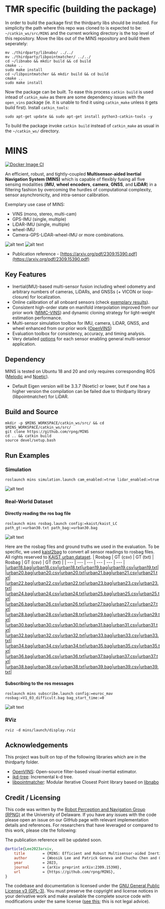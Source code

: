 # TMR specific (building the package)
In order to build the package first the thirdparty libs should be installed.
For simplicity the path where this repo was cloned to is expected to be: `~/catkin_ws/src/MINS` and the current working directory is the top level of this repository.
Move the libs out of the MINS repository and build them seperately:

```
mv ./thirdparty/libnabo/ ../../
mv ./thirdparty/libpointmatcher/ ../../
cd ~/libnabo && mkdir build && cd build
cmake ..
sudo make install
cd ~/libpointmatcher && mkdir build && cd build
cmake ..
sudo make install
```

Now the package can be built. To ease this process `catkin build` is used intead of `catkin_make` as there are some dependency issues with the `open_vins` package (ie. it is unable to find it using `catkin_make` unless it gets build first).
Install `catkin_tools`:

```
sudo apt-get update && sudo apt-get install python3-catkin-tools -y
```

To build the package invoke `catkin build` instead of `catkin_make` as usual in the `~/catkin_ws/` directory.

# MINS
[![Docker Image CI](https://github.com/rpng/MINS/actions/workflows/docker-image.yml/badge.svg)](https://github.com/rpng/MINS/actions/workflows/docker-image.yml)

An efficient, robust, and tightly-coupled **Multisensor-aided Inertial Navigation System (MINS)** which is capable of 
flexibly fusing all five sensing modalities (**IMU**, **wheel** **encoders**, **camera**, **GNSS**, and **LiDAR**) in a filtering 
fashion by overcoming the hurdles of computational complexity, sensor asynchronicity, and intra-sensor calibration. 

Exemplary use case of MINS: 
* VINS (mono, stereo, multi-cam)
* GPS-IMU (single, multiple)
* LiDAR-IMU (single, multiple)
* wheel-IMU
* Camera-GPS-LiDAR-wheel-IMU or more combinations.

![alt text](thirdparty/frames.png)
![alt text](thirdparty/kaist38.gif)

* Publication reference - [https://arxiv.org/pdf/2309.15390.pdf](https://arxiv.org/pdf/2309.15390.pdf)
  
## Key Features
* Inertial(IMU)-based multi-sensor fusion including wheel odometry and arbitrary numbers of cameras, LiDARs, and GNSSs (+ VICON or loop-closure) for localization.
* Online calibration of all onboard sensors (check [exemplary results](https://github.com/rpng/mins/blob/master/mins_eval/ReadMe.md#run-example)).
* Consistent high-order state on manifold interpolation improved from our prior work ([MIMC-VINS](https://ieeexplore.ieee.org/abstract/document/9363450)) and dynamic cloning strategy for light-weight estimation performance.
* Multi-sensor simulation toolbox for IMU, camera, LiDAR, GNSS, and wheel enhanced from our prior work ([OpenVINS](https://github.com/rpng/open_vins))
* Evaluation toolbox for consistency, accuracy, and timing analysis.
* Very detailed [options](https://github.com/rpng/mins/tree/master/mins/src/options) for each sensor enabling general multi-sensor application.

## Dependency
MINS is tested on Ubuntu 18 and 20 and only requires corresponding ROS ([Melodic](https://wiki.ros.org/melodic) and [Noetic](https://wiki.ros.org/noetic)).
* Default Eigen version will be 3.3.7 (Noetic) or lower, but if one has a higher version the compilation can be failed due to thirdparty library (libpointmatcher) for LiDAR.

## Build and Source
```
mkdir -p $MINS_WORKSPACE/catkin_ws/src/ && cd $MINS_WORKSPACE/catkin_ws/src/
git clone https://github.com/rpng/MINS
cd .. && catkin build
source devel/setup.bash
```

## Run Examples
### Simulation 
```roslaunch mins simulation.launch cam_enabled:=true lidar_enabled:=true```

![alt text](thirdparty/simulation.png)

### Real-World Dataset
#### Directly reading the ros bag file
```roslaunch mins rosbag.launch config:=kaist/kaist_LC path_gt:=urban30.txt path_bag:=urban30.bag```

![alt text](thirdparty/real_bag.png)

Here are the rosbag files and ground truths we used in the evaluation. To be specific, we used [kaist2bag](https://github.com/tsyxyz/kaist2bag) to convert all sensor readings to rosbag files. All rights reserved to [KAIST urban dataset](https://sites.google.com/view/complex-urban-dataset).
| Rosbag  | GT (csv) | GT (txt) | Rosbag  | GT (csv) | GT (txt) | 
| --- | --- | --- | --- | --- | --- | 
|[urban18.bag](https://drive.google.com/open?id=1WuFvsgc416E5oi7ROLYy0Y6ekClVARGV&usp=drive_copy)|[urban18.csv](https://drive.google.com/open?id=1rqXJwwex2lfAJrLUZY9fUs98ePzZIKRc&usp=drive_copy)|[urban18.txt](https://drive.google.com/open?id=11rchRZvbDuSywUrDnlOYeBF2woS3GSnC&usp=drive_copy)|[urban19.bag](https://drive.google.com/open?id=1QjGEvMjNsk3fJeQV6GuZ1MiVGvpnMXuL&usp=drive_copy)|[urban19.csv](https://drive.google.com/open?id=1epB0k7YOdMraywCuedowHB7wf6kPYnqd&usp=drive_copy)|[urban19.txt](https://drive.google.com/open?id=1TBsiouJSThTwcMRYyY65gAIY0f3zXhaX&usp=drive_copy)|
|[urban20.bag](https://drive.google.com/open?id=1joISXo2zvBy03gbQzUC_LTSmoIXaZ5u1&usp=drive_copy)|[urban20.csv](https://drive.google.com/open?id=1fpEixMNjoq8gT-qMw0GX0fiULt-lyP3M&usp=drive_copy)|[urban20.txt](https://drive.google.com/open?id=1UObOWam0nI1s4TstRZ_UTaypkaaVV9gA&usp=drive_copy)|[urban21.bag](https://drive.google.com/open?id=17Fq1ixHwPaLwMGZrx2oZp-Aw0piXc7Kv&usp=drive_copy)|[urban21.csv](https://drive.google.com/open?id=1tmXnE6rOnErfuMYhVPZFpNCeJDkNHvVe&usp=drive_copy)|[urban21.txt](https://drive.google.com/open?id=1JZSFhr66V2QEyesrmcyeYDU4O2e7eetV&usp=drive_copy)|
|[urban22.bag](https://drive.google.com/open?id=1PrciTcIyn5URc9iKW5TOQ9V-C6Q_hI4Z&usp=drive_copy)|[urban22.csv](https://drive.google.com/open?id=1wjW8wq-FVno7lo7uljlND4DuA9wNivFV&usp=drive_copy)|[urban22.txt](https://drive.google.com/open?id=1sxOamJJytLVBTzgejGRr3kFqcCpDk7yM&usp=drive_copy)|[urban23.bag](https://drive.google.com/open?id=1ptcc5joAl1LhSoVzf9IgGvDqm93IFoBx&usp=drive_copy)|[urban23.csv](https://drive.google.com/open?id=1HFZpkNBASZ7CEGrjQqTRpnuyedW4mKpL&usp=drive_copy)|[urban23.txt](https://drive.google.com/open?id=1ICzaR6Z5mDkR1KM3vkHejCgdsMJNIjiC&usp=drive_copy)|
|[urban24.bag](https://drive.google.com/open?id=1GqbFoQd6R8kzRX4VqWdtoy5PnEZxTx4O&usp=drive_copy)|[urban24.csv](https://drive.google.com/open?id=16U01BQbWqndbsutXt3iCK2FQ_dZ7kHQ_&usp=drive_copy)|[urban24.txt](https://drive.google.com/open?id=1PTUKyoMkG01MLebI1CTwfp6C6RVlFAkC&usp=drive_copy)|[urban25.bag](https://drive.google.com/open?id=1YWyui_bOQuSnmP_-NPsQ-G39fnElZL_o&usp=drive_copy)|[urban25.csv](https://drive.google.com/open?id=1vZqH2RKrR5OOUVK1fw8RSmsRHa5RnteV&usp=drive_copy)|[urban25.txt](https://drive.google.com/open?id=11mH5fsPBd7kPktLfLaaoKQjYNUbIm1AL&usp=drive_copy)|
|[urban26.bag](https://drive.google.com/open?id=1zyFSLg5nDPGwjOAmqwZIjitJmp7Ate3V&usp=drive_copy)|[urban26.csv](https://drive.google.com/open?id=1sriL5sv-VgjG7T7kFjRFz_MiojmRAGfF&usp=drive_copy)|[urban26.txt](https://drive.google.com/open?id=1ERGCd4RR0vav7Cbb2Agw9UA2AJOE07nQ&usp=drive_copy)|[urban27.bag](https://drive.google.com/open?id=1x5FWI7ds5fFDuz6VoQYOsDoKEzFhQFaA&usp=drive_copy)|[urban27.csv](https://drive.google.com/open?id=1hT2P2AJGggmo6W-oD8Qowqj2lZfuAUzL&usp=drive_copy)|[urban27.txt](https://drive.google.com/open?id=1forf325XmRLRq07rQmOrOnNZEl3HDmt-&usp=drive_copy)|
|[urban28.bag](https://drive.google.com/open?id=14xOmDZ_4ktLZS18ghi7JTPyHXj1awDWr&usp=drive_copy)|[urban28.csv](https://drive.google.com/open?id=1H_xcy5hk9V2i27g3DPxYMqSXIiF6dGBp&usp=drive_copy)|[urban28.txt](https://drive.google.com/open?id=1dFRr7fOySzvmXQcSLamo5Zc_zw_9WHzn&usp=drive_copy)|[urban29.bag](https://drive.google.com/open?id=1sOYQjvCZUDxG4PGuWia7GsrMntdvUqPq&usp=drive_copy)|[urban29.csv](https://drive.google.com/open?id=1hi8E0RptAK4rpbo-eQc4ArFQRy6qO68O&usp=drive_copy)|[urban29.txt](https://drive.google.com/open?id=1mTUr-QwOLXjFx8h5egmhXm4O4n93S9tP&usp=drive_copy)|
|[urban30.bag](https://drive.google.com/open?id=1bw1SJxTQEL74dZTOuD8USnCb5skZ59hY&usp=drive_copy)|[urban30.csv](https://drive.google.com/open?id=1rpLEkMUW1vao854l2mGXKDYRAo48_rFF&usp=drive_copy)|[urban30.txt](https://drive.google.com/open?id=1LCHy_ncIKxgfV6HZy_PUlsEWaczhv3Dk&usp=drive_copy)|[urban31.bag](https://drive.google.com/open?id=1cKRyxgeeWzRGlKJgr2a_GQdOkn7V255H&usp=drive_copy)|[urban31.csv](https://drive.google.com/open?id=1rVigiMX86JT4H9j5y2P9xmDoMkVYx8sj&usp=drive_copy)|[urban31.txt](https://drive.google.com/open?id=14uIkrra4MEez8QV0_GtcUi_8x19vlFb3&usp=drive_copy)|
|[urban32.bag](https://drive.google.com/open?id=1c4fmUX_UBYOW1Y2j0Kr1ViUKBcAb5r59&usp=drive_copy)|[urban32.csv](https://drive.google.com/open?id=16Zk5sZSu7J1LmaKG7Xs6cCUz4x39Ecew&usp=drive_copy)|[urban32.txt](https://drive.google.com/open?id=1K_FwA9_RQxlz3W9NXycrceaZDIoQuUlC&usp=drive_copy)|[urban33.bag](https://drive.google.com/open?id=1tdaIB2xz7o2bfDOLySJijn9Bdk7v_v0V&usp=drive_copy)|[urban33.csv](https://drive.google.com/open?id=1ERMSVuqFBUTaHqOhQi9gKpCEH9092b7l&usp=drive_copy)|[urban33.txt](https://drive.google.com/open?id=1Gzy-hq6UkA-G0S7mEd1--5QQqmev_fAC&usp=drive_copy)|
|[urban34.bag](https://drive.google.com/open?id=1_K-Q_KfLvj8-xrJy2RL4XMOh3nXQmPAe&usp=drive_copy)|[urban34.csv](https://drive.google.com/open?id=10VveQ2LJ0hNEn3WZ76GdKAU_VdHV24cC&usp=drive_copy)|[urban34.txt](https://drive.google.com/open?id=1ie7KFQC3q9LBsViHkYnU6n1eQZv18ayw&usp=drive_copy)|[urban35.bag](https://drive.google.com/open?id=10oUZ1u7kgxHYjCQGNRApvt7nMl15Ll4V&usp=drive_copy)|[urban35.csv](https://drive.google.com/open?id=1L046y2g6iBCvTovA94Fh9UAussXx6lZ2&usp=drive_copy)|[urban35.txt](https://drive.google.com/open?id=1X_TuHUt8sLRN9DPjAEEqydyxtGVnvXzb&usp=drive_copy)|
|[urban36.bag](https://drive.google.com/open?id=1DWEnJ3pluJmNQUtGABsELftqyO7GzxL4&usp=drive_copy)|[urban36.csv](https://drive.google.com/open?id=1A14eAcsBgXaKpwwPRoyArxPRSwAcU3TW&usp=drive_copy)|[urban36.txt](https://drive.google.com/open?id=1b1bTU780RcHq-wiFvwIx8bqPypFDt252&usp=drive_copy)|[urban37.bag](https://drive.google.com/open?id=1v27W0Baw2iLdzu7Rwh0g_KMhf4FfUGP9&usp=drive_copy)|[urban37.csv](https://drive.google.com/open?id=1-USD8fNa-Dif0riGh21CymQh0_l9mMCb&usp=drive_copy)|[urban37.txt](https://drive.google.com/open?id=1KOakD6gNawaW0iD8VLg58GeujzHqMpcf&usp=drive_copy)|
|[urban38.bag](https://drive.google.com/open?id=1LJEi4whPwONl61NAp54gaJjDBZkCwk_Q&usp=drive_copy)|[urban38.csv](https://drive.google.com/open?id=1-EVRyxGsSrQyrxZvP5faD9oYbScbkGe9&usp=drive_copy)|[urban38.txt](https://drive.google.com/open?id=1mcD4AfFUSQHK5KAPmu2-nSvvGL1NufI6&usp=drive_copy)|[urban39.bag](https://drive.google.com/open?id=1JmdHv_GWeHEFGJj37UXV9KF3iQKTHLm-&usp=drive_copy)|[urban39.csv](https://drive.google.com/open?id=1CGRIAg8i_xyJdaWDn93n_IWfjfPiZPjU&usp=drive_copy)|[urban39.txt](https://drive.google.com/open?id=1TYjr1dK6a2wgSIWpKimvwPIAR_sr4-fF&usp=drive_copy)|
#### Subscribing to the ros messages
```roslaunch mins subscribe.launch config:=euroc_mav rosbag:=V1_03_difficult.bag bag_start_time:=0```

![alt text](thirdparty/real_sub.png)

### RViz
```rviz -d mins/launch/display.rviz```

## Acknowledgements
This project was built on top of the following libraries which are in the thirdparty folder.
* [OpenVINS](https://github.com/rpng/open_vins): Open-source filter-based visual-inertial estimator.
* [ikd-tree](https://github.com/hku-mars/ikd-Tree): Incremental k-d tree.
* [libpointmatcher](https://github.com/ethz-asl/libpointmatcher): Modular Iterative Closest Point library based on [libnabo](https://github.com/ethz-asl/libnabo)

## Credit / Licensing


This code was written by the [Robot Perception and Navigation Group (RPNG)](https://sites.udel.edu/robot/) at the
University of Delaware. If you have any issues with the code please open an issue on our GitHub page with relevant
implementation details and references. For researchers that have leveraged or compared to this work, please cite the
following:

The publication reference will be updated soon.

```bibtex
@article{Lee2023arxiv,
    title        = {MINS: Efficient and Robust Multisensor-aided Inertial Navigation System},
    author       = {Woosik Lee and Patrick Geneva and Chuchu Chen and Guoquan Huang},
    year         = 2023,
    journal      = {arXiv preprint arXiv:2309.15390},
    url          = {https://github.com/rpng/MINS},
}
```

The codebase and documentation is licensed under the [GNU General Public License v3 (GPL-3)](https://www.gnu.org/licenses/gpl-3.0.txt).
You must preserve the copyright and license notices in your derivative work and make available the complete source code with modifications under the same license ([see this](https://choosealicense.com/licenses/gpl-3.0/); this is not legal advice).
